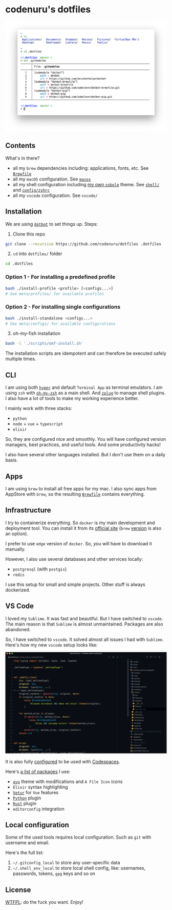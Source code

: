 # codenuru's dotfiles

![codenuru's dotfiles](https://raw.githubusercontent.com/codenuru/dotfiles/master/media/hyper.png)


## Contents

What's in there?

- all my `brew` dependencies including: applications, fonts, etc. See [`Brewfile`](https://github.com/codenuru/dotfiles/blob/master/Brewfile)
- all my `macOS` configuration. See [`macos`](https://github.com/codenuru/dotfiles/blob/master/macos/)
- all my shell configuration including [my own `sobole`](https://github.com/codenuru/sobole-zsh-theme) theme. See [`shell/`](https://github.com/codenuru/dotfiles/tree/master/shell) and [`config/zshrc`](https://github.com/codenuru/dotfiles/blob/master/config/zshrc)
- all my `vscode` configuration. See `vscode/`

## Installation

We are using [`dotbot`](https://github.com/anishathalye/dotbot/)
to set things up. Steps:

1. Clone this repo

  ```bash
  git clone --recursive https://github.com/codenuru/dotfiles .dotfiles
  ```

2. `cd` into `dotfiles/` folder

  ```bash
  cd .dotfiles
  ```

### Option 1 - For installing a predefined profile

```bash
bash ./install-profile <profile> [<configs...>]
# See meta/profiles/ for available profiles
```

### Option 2 - For installing single configurations

```bash
bash ./install-standalone <configs...>
# See meta/configs/ for available configurations
```

3. oh-my-fish installation

```bash
bash -l './scripts/omf-install.sh'
```

The installation scripts are idempotent and can therefore be executed safely multiple times.

## CLI

I am using both [`hyper`](https://hyper.is/)
and default `Terminal App` as terminal emulators.
I am using `zsh` with [`oh-my-zsh`](https://github.com/robbyrussell/oh-my-zsh)
as a main shell.
And [`zplug`](https://github.com/zplug/zplug) to manage shell plugins.
I also have a lot of tools to make my working experience better.

I mainly work with three stacks:

- `python`
- `node` + `vue` + `typescript`
- `elixir`

So, they are configured nice and smoothly.
You will have configured version managers, best practices, and useful tools.
And some productivity hacks!

I also have several other languages installed.
But I don't use them on a daily basis.

## Apps

I am using `brew` to install all free apps for my mac.
I also sync apps from AppStore with `brew`,
so the resulting [`Brewfile`](https://github.com/codenuru/dotfiles/blob/master/Brewfile) contains everything.

## Infrastructure

I try to containerize everything.
So `docker` is my main development and deployment tool.
You can install it from its [official site](https://docs.docker.com/docker-for-mac/) (`brew` [version](https://github.com/Homebrew/homebrew-core/blob/master/Formula/docker.rb) is also an option).

I prefer to use `edge` version of `docker`.
So, you will have to download it manually.

However, I also use several databases and other services locally:

- `postgresql` (with `postgis`)
- `redis`

I use this setup for small and simple projects.
Other stuff is always dockerized.

## VS Code

I loved my `Sublime`. It was fast and beautiful.
But I have switched to `vscode`.
The main reason is that `Sublime` is almost unmaintained.
Packages are also abandoned.

So, I have switched to `vscode`.
It solved almost all issues I had with `Sublime`.
Here's how my new `vscode` setup looks like:

![codenuru's vscode for Python](https://raw.githubusercontent.com/codenuru/dotfiles/master/media/vscode-python.png)

It is also fully [configured](https://docs.github.com/en/free-pro-team@latest/github/developing-online-with-codespaces/personalizing-codespaces-for-your-account) to be used with [Codespaces](https://github.com/features/codespaces).

Here's [a list of packages](https://github.com/codenuru/dotfiles/blob/master/vscode/install.sh) I use:

- [`ayu`](https://github.com/ayu-theme/vscode-ayu) theme with modifications and `A File Icon` icons
- `Elixir` syntax highlighting
- [`Vetur`](https://github.com/vuejs/vetur) for `Vue` features
- [`Python`](https://github.com/Microsoft/vscode-python) plugin
- [`Rust`](https://github.com/rust-lang/rls-vscode) plugin
- `editorconfig` integration

## Local configuration

Some of the used tools requires local configuration. Such as `git` with username and email.

Here's the full list:

1. `~/.gitconfig_local` to store any user-specific data
2. `~/.shell_env_local` to store local shell config, like: usernames, passwords, tokens, `gpg` keys and so on

## License

[WTFPL](https://en.wikipedia.org/wiki/WTFPL): do the fuck you want. Enjoy!
